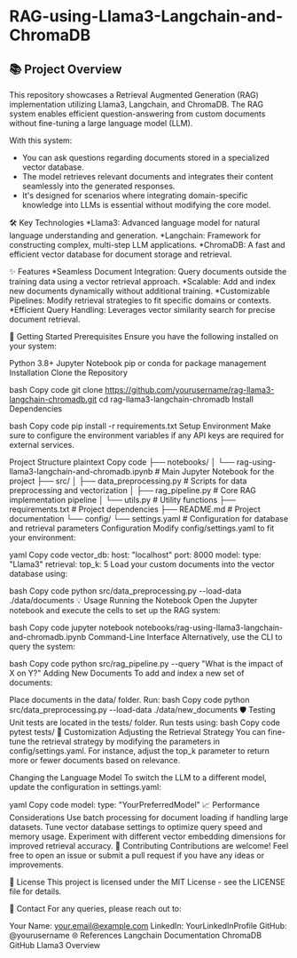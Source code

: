 # RAG-using-Llama3-Langchain-and-ChromaDB
## 📚 Project Overview
This repository showcases a Retrieval Augmented Generation (RAG) implementation utilizing Llama3, Langchain, and ChromaDB. The RAG system enables efficient question-answering from custom documents without fine-tuning a large language model (LLM).

With this system:

* You can ask questions regarding documents stored in a specialized vector database.
* The model retrieves relevant documents and integrates their content seamlessly into the generated responses.
* It's designed for scenarios where integrating domain-specific knowledge into LLMs is essential without modifying the core model.

🛠️ Key Technologies
*Llama3: Advanced language model for natural language understanding and generation.
*Langchain: Framework for constructing complex, multi-step LLM applications.
*ChromaDB: A fast and efficient vector database for document storage and retrieval.

✨ Features
*Seamless Document Integration: Query documents outside the training data using a vector retrieval approach.
*Scalable: Add and index new documents dynamically without additional training.
*Customizable Pipelines: Modify retrieval strategies to fit specific domains or contexts.
*Efficient Query Handling: Leverages vector similarity search for precise document retrieval.

🚀 Getting Started
Prerequisites
Ensure you have the following installed on your system:

Python 3.8+
Jupyter Notebook
pip or conda for package management
Installation
Clone the Repository

bash
Copy code
git clone https://github.com/yourusername/rag-llama3-langchain-chromadb.git
cd rag-llama3-langchain-chromadb
Install Dependencies

bash
Copy code
pip install -r requirements.txt
Setup Environment Make sure to configure the environment variables if any API keys are required for external services.

Project Structure
plaintext
Copy code
├── notebooks/
│   └── rag-using-llama3-langchain-and-chromadb.ipynb  # Main Jupyter Notebook for the project
├── src/
│   ├── data_preprocessing.py     # Scripts for data preprocessing and vectorization
│   ├── rag_pipeline.py           # Core RAG implementation pipeline
│   └── utils.py                  # Utility functions
├── requirements.txt              # Project dependencies
├── README.md                     # Project documentation
└── config/
    └── settings.yaml             # Configuration for database and retrieval parameters
Configuration
Modify config/settings.yaml to fit your environment:

yaml
Copy code
vector_db:
  host: "localhost"
  port: 8000
model:
  type: "Llama3"
retrieval:
  top_k: 5
Load your custom documents into the vector database using:

bash
Copy code
python src/data_preprocessing.py --load-data ./data/documents
💡 Usage
Running the Notebook
Open the Jupyter notebook and execute the cells to set up the RAG system:

bash
Copy code
jupyter notebook notebooks/rag-using-llama3-langchain-and-chromadb.ipynb
Command-Line Interface
Alternatively, use the CLI to query the system:

bash
Copy code
python src/rag_pipeline.py --query "What is the impact of X on Y?"
Adding New Documents
To add and index a new set of documents:

Place documents in the data/ folder.
Run:
bash
Copy code
python src/data_preprocessing.py --load-data ./data/new_documents
🛡️ Testing
Unit tests are located in the tests/ folder.
Run tests using:
bash
Copy code
pytest tests/
🔧 Customization
Adjusting the Retrieval Strategy
You can fine-tune the retrieval strategy by modifying the parameters in config/settings.yaml. For instance, adjust the top_k parameter to return more or fewer documents based on relevance.

Changing the Language Model
To switch the LLM to a different model, update the configuration in settings.yaml:

yaml
Copy code
model:
  type: "YourPreferredModel"
📈 Performance Considerations
Use batch processing for document loading if handling large datasets.
Tune vector database settings to optimize query speed and memory usage.
Experiment with different vector embedding dimensions for improved retrieval accuracy.
🤝 Contributing
Contributions are welcome! Feel free to open an issue or submit a pull request if you have any ideas or improvements.

📄 License
This project is licensed under the MIT License - see the LICENSE file for details.

📧 Contact
For any queries, please reach out to:

Your Name: your.email@example.com
LinkedIn: YourLinkedInProfile
GitHub: @yourusername
🌐 References
Langchain Documentation
ChromaDB GitHub
Llama3 Overview

